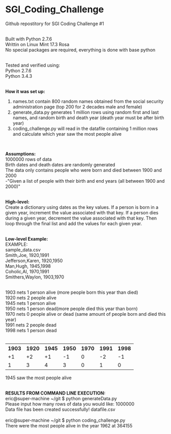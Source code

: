 # SGI_Coding_Challenge
Github repostitory for SGI Coding Challenge #1<br />
<br />

Built with Python 2.7.6<br />
Writtin on Linux Mint 17.3 Rosa<br />
No special packages are required, everything is done with base python<br />

<br />
Tested and verified using:<br />
Python 2.7.6<br />
Python 3.4.3<br />
<br />

<strong>How it was set up: </strong><br />
1) names.txt contain 800 random names obtained from the social security administration page (top 200 for 2 decades male and female) <br />
2) generate_data.py generates 1 million rows using random first and last names, and random birth and death year (death year must be after birth year)<br />
3) coding_challenge.py will read in the datafile containing 1 million rows and calculate which year saw the most people alive<br />
<br />

<strong>Assumptions:</strong><br />
1000000 rows of data<br />
Birth dates and death dates are randomly generated<br />
The data only contains people who were born and died between 1900 and 2000<br />
    -"Given a list of people with their birth and end years (all between 1900 and 2000)"<br />
<br />

<strong>High-level:</strong><br />
Create a dictionary using dates as the key values. If a person is born in a given year, increment the value associated with that key. If a person dies during a given year, decrement the value associated with that key. Then loop through the final list and add the values for each given year. <br />
<br />

<strong>Low-level Example:</strong><br />
EXAMPLE:<br />
sample_data.csv<br />
Smith,Joe,             1920,1991<br />
Jefferson,Karen,       1920,1950<br />
Man,Hugh,              1945,1998<br />
Coholic,Al,            1970,1991<br />
Smithers,Waylon,       1903,1970<br />

<br />
1903 nets 1 person alive (more people born this year than died)<br />
1920 nets 2 people alive<br />
1945 nets 1 person alive<br />
1950 nets 1 person dead(more people died this year than born)<br />
1970 nets 0 people alive or dead (same amount of people born and died this year) <br />
1991 nets 2 people dead<br />
1998 nets 1 person dead<br />
<br />
<table>
 <tr>
  <th>1903</th>
  <th>1920</th>
  <th>1945</th>
  <th>1950</th>
  <th>1970</th>
  <th>1991</th>
  <th>1998</th>
 </tr>
 <tr>
  <td>+1</td>
  <td>+2</td>
  <td>+1</td>
  <td>-1</td>
  <td>0</td>
  <td>-2</td>
  <td>-1</td>
 </tr>
 <tr>
  <td>1</td>
  <td>3</td>
  <td>4</td>
  <td>3</td>
  <td>0</td>
  <td>1</td>
  <td>0</td>
 </tr>
</table>
1945 saw the most people alive<br />
<br />

<strong>RESULTS FROM COMMAND LINE EXECUTION:</strong><br />
eric@super-machine ~/git $ python generateData.py <br />
Please input how many rows of data you would like: 1000000<br />
Data file has been created successfully! datafile.csv<br />
<br />
eric@super-machine ~/git $ python coding_challenge.py<br /> 
There were the most people alive in the year 1962 at 364155<br />
